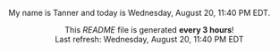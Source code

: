 My name is Tanner and today is Wednesday, August 20, 11:40 PM EDT.

<p align="center">This <i>README</i> file is generated <b>every 3 hours</b>!</br>Last refresh: Wednesday, August 20, 11:40 PM EDT<br /></p>
